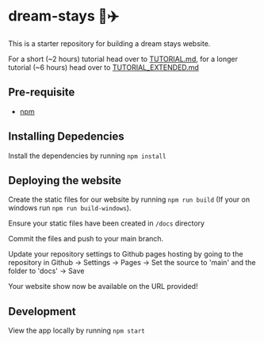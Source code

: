 # dream-stays :hotel::airplane:

This is a starter repository for building a dream stays website.

For a short (~2 hours) tutorial head over to [TUTORIAL.md](TUTORIAL.md), for a longer tutorial (~6 hours) head over to [TUTORIAL_EXTENDED.md](TUTORIAL_EXTENDED.md)

## Pre-requisite

- [npm](https://phoenixnap.com/kb/install-node-js-npm-on-windows)

## Installing Depedencies

Install the dependencies by running `npm install`

## Deploying the website

Create the static files for our website by running `npm run build` (If your on windows run `npm run build-windows`).

Ensure your static files have been created in `/docs` directory

Commit the files and push to your main branch.

Update your repository settings to Github pages hosting by going to the repository in Github -> Settings -> Pages -> Set the source to 'main' and the folder to 'docs' -> Save

Your website show now be available on the URL provided!

## Development

View the app locally by running `npm start`
